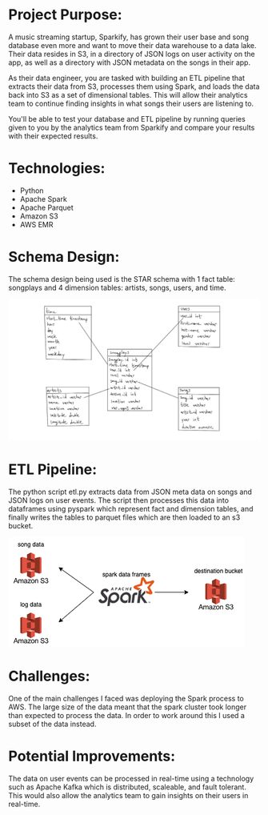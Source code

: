 # Project Purpose:
A music streaming startup, Sparkify, has grown their user base and song database even more and want to move their data warehouse to a data lake. Their data resides in S3, in a directory of JSON logs on user activity on the app, as well as a directory with JSON metadata on the songs in their app.

As their data engineer, you are tasked with building an ETL pipeline that extracts their data from S3, processes them using Spark, and loads the data back into S3 as a set of dimensional tables. This will allow their analytics team to continue finding insights in what songs their users are listening to.

You'll be able to test your database and ETL pipeline by running queries given to you by the analytics team from Sparkify and compare your results with their expected results.

# Technologies:
- Python
- Apache Spark
- Apache Parquet
- Amazon S3
- AWS EMR

# Schema Design:
The schema design being used is the STAR schema with 1 fact table: songplays and 4 dimension tables: artists, songs, users, and time.

![Schema Image](./star.png "Schema Image")

# ETL Pipeline:
The python script etl.py extracts data from JSON meta data on songs and JSON logs on user events. The script then processes this data into dataframes using pyspark which represent fact and dimension tables, and finally writes the tables to parquet files which are then loaded to an s3 bucket.

![ETL Image](./etl-graph.png "ETL Image")

# Challenges:
One of the main challenges I faced was deploying the Spark process to AWS. The large size of the data meant that the spark cluster took longer than expected to process the data. In order to work around this I used a subset of the data instead.

# Potential Improvements:
The data on user events can be processed in real-time using a technology such as Apache Kafka which is distributed, scaleable, and fault tolerant. This would also allow the analytics team to gain insights on their users in real-time.
